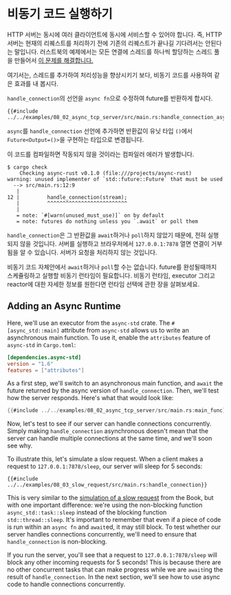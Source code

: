 # 비동기 코드 실행하기

HTTP 서버는 동시에 여러 클라이언트에 동시에 서비스할 수 있어야 합니다. 즉, HTTP
서버는 현재의 리퀘스트를 처리하기 전에 기존의 리퀘스트가 끝나길 기다려서는 안된다는 말입니다.
러스트북의 예제에서는 모든 연결에 스레드를 하나씩 할당하는 스레드 풀을 만들어서 
[이 문제를 해결합니다.](https://doc.rust-lang.org/book/ch20-02-multithreaded.html#turning-our-single-threaded-server-into-a-multithreaded-server)

여기서는, 스레드를 추가하여 처리성능을 향상시키기 보다, 비동기 코드를
사용하여 같은 효과를 내 봅시다.

`handle_connection`의 선언을 `async fn`으로 수정하여 future를 반환하게 합시다.
```rust,ignore
{{#include ../../examples/08_02_async_tcp_server/src/main.rs:handle_connection_async}}
```

`async`를 `handle_connection` 선언에 추가하면 반환값이 유닛 타입 `()`에서
`Future<Output=()>`을 구현하는 타입으로 변경됩니다.

이 코드를 컴파일하면 작동되지 않을 것이라는 컴파일러 에러가 발생합니다.
```console
$ cargo check
    Checking async-rust v0.1.0 (file:///projects/async-rust)
warning: unused implementer of `std::future::Future` that must be used
  --> src/main.rs:12:9
   |
12 |         handle_connection(stream);
   |         ^^^^^^^^^^^^^^^^^^^^^^^^^^
   |
   = note: `#[warn(unused_must_use)]` on by default
   = note: futures do nothing unless you `.await` or poll them
```

`handle_connection`은 그 반환값을 `await`하거나 `poll`하지 않았기 때문에, 전혀
실행되지 않을 것입니다. 서버를 실행하고 브라우저에서 `127.0.0.1:7878` 열면
연결이 거부됨을 알 수 있습니다. 서버가 요청을 처리하지 않는 것입니다.

비동기 코드 자체안에서 `await`하거나 `poll`할 수는 없습니다. future를
완성될때까지 스케쥴링하고 실행할 비동기 런타임이 필요합니다.
비동기 런타임, executor 그리고 reactor에 대한 자세한 정보를 원한다면 런타임
선택에 관한 장을 살펴보세요.

[//]: <> (TODO: Link to section on runtimes once complete.)

## Adding an Async Runtime
Here, we'll use an executor from the `async-std` crate.
The `#[async_std::main]` attribute from `async-std` allows us to write an asynchronous main function.
To use it, enable the `attributes` feature of `async-std` in `Cargo.toml`:
```toml
[dependencies.async-std]
version = "1.6"
features = ["attributes"]
```

As a first step, we'll switch to an asynchronous main function,
and `await` the future returned by the async version of `handle_connection`.
Then, we'll test how the server responds.
Here's what that would look like:
```rust
{{#include ../../examples/08_02_async_tcp_server/src/main.rs:main_func}}
```
Now, let's test to see if our server can handle connections concurrently.
Simply making `handle_connection` asynchronous doesn't mean that the server
can handle multiple connections at the same time, and we'll soon see why.

To illustrate this, let's simulate a slow request.
When a client makes a request to `127.0.0.1:7878/sleep`,
our server will sleep for 5 seconds:

```rust,ignore
{{#include ../../examples/08_03_slow_request/src/main.rs:handle_connection}}
```
This is very similar to the 
[simulation of a slow request](https://doc.rust-lang.org/book/ch20-02-multithreaded.html#simulating-a-slow-request-in-the-current-server-implementation)
from the Book, but with one important difference:
we're using the non-blocking function `async_std::task::sleep` instead of the blocking function `std::thread::sleep`.
It's important to remember that even if a piece of code is run within an `async fn` and `await`ed, it may still block.
To test whether our server handles connections concurrently, we'll need to ensure that `handle_connection` is non-blocking.

If you run the server, you'll see that a request to `127.0.0.1:7878/sleep`
will block any other incoming requests for 5 seconds!
This is because there are no other concurrent tasks that can make progress
while we are `await`ing the result of `handle_connection`.
In the next section, we'll see how to use async code to handle connections concurrently.

